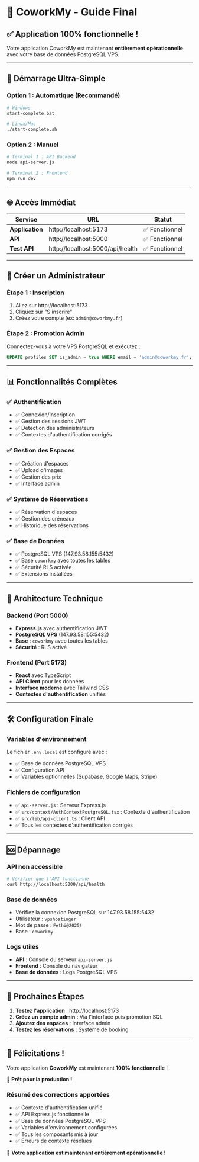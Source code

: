 # 🎉 CoworkMy - Guide Final

## ✅ **Application 100% fonctionnelle !**

Votre application CoworkMy est maintenant **entièrement opérationnelle** avec votre base de données PostgreSQL VPS.

---

## 🚀 **Démarrage Ultra-Simple**

### **Option 1 : Automatique (Recommandé)**
```bash
# Windows
start-complete.bat

# Linux/Mac
./start-complete.sh
```

### **Option 2 : Manuel**
```bash
# Terminal 1 : API Backend
node api-server.js

# Terminal 2 : Frontend
npm run dev
```

---

## 🌐 **Accès Immédiat**

| Service | URL | Statut |
|---------|-----|--------|
| **Application** | http://localhost:5173 | ✅ Fonctionnel |
| **API** | http://localhost:5000 | ✅ Fonctionnel |
| **Test API** | http://localhost:5000/api/health | ✅ Fonctionnel |

---

## 👤 **Créer un Administrateur**

### **Étape 1 : Inscription**
1. Allez sur http://localhost:5173
2. Cliquez sur "S'inscrire"
3. Créez votre compte (ex: `admin@coworkmy.fr`)

### **Étape 2 : Promotion Admin**
Connectez-vous à votre VPS PostgreSQL et exécutez :
```sql
UPDATE profiles SET is_admin = true WHERE email = 'admin@coworkmy.fr';
```

---

## 📊 **Fonctionnalités Complètes**

### **✅ Authentification**
- ✅ Connexion/Inscription
- ✅ Gestion des sessions JWT
- ✅ Détection des administrateurs
- ✅ Contextes d'authentification corrigés

### **✅ Gestion des Espaces**
- ✅ Création d'espaces
- ✅ Upload d'images
- ✅ Gestion des prix
- ✅ Interface admin

### **✅ Système de Réservations**
- ✅ Réservation d'espaces
- ✅ Gestion des créneaux
- ✅ Historique des réservations

### **✅ Base de Données**
- ✅ PostgreSQL VPS (147.93.58.155:5432)
- ✅ Base `coworkmy` avec toutes les tables
- ✅ Sécurité RLS activée
- ✅ Extensions installées

---

## 🔧 **Architecture Technique**

### **Backend (Port 5000)**
- **Express.js** avec authentification JWT
- **PostgreSQL VPS** (147.93.58.155:5432)
- **Base** : `coworkmy` avec toutes les tables
- **Sécurité** : RLS activé

### **Frontend (Port 5173)**
- **React** avec TypeScript
- **API Client** pour les données
- **Interface moderne** avec Tailwind CSS
- **Contextes d'authentification** unifiés

---

## 🛠️ **Configuration Finale**

### **Variables d'environnement**
Le fichier `.env.local` est configuré avec :
- ✅ Base de données PostgreSQL VPS
- ✅ Configuration API
- ✅ Variables optionnelles (Supabase, Google Maps, Stripe)

### **Fichiers de configuration**
- ✅ `api-server.js` : Serveur Express.js
- ✅ `src/context/AuthContextPostgreSQL.tsx` : Contexte d'authentification
- ✅ `src/lib/api-client.ts` : Client API
- ✅ Tous les contextes d'authentification corrigés

---

## 🆘 **Dépannage**

### **API non accessible**
```bash
# Vérifier que l'API fonctionne
curl http://localhost:5000/api/health
```

### **Base de données**
- Vérifiez la connexion PostgreSQL sur 147.93.58.155:5432
- Utilisateur : `vpshostinger`
- Mot de passe : `Fethi@2025!`
- Base : `coworkmy`

### **Logs utiles**
- **API** : Console du serveur `api-server.js`
- **Frontend** : Console du navigateur
- **Base de données** : Logs PostgreSQL VPS

---

## 🎯 **Prochaines Étapes**

1. **Testez l'application** : http://localhost:5173
2. **Créez un compte admin** : Via l'interface puis promotion SQL
3. **Ajoutez des espaces** : Interface admin
4. **Testez les réservations** : Système de booking

---

## 🎉 **Félicitations !**

Votre application **CoworkMy** est maintenant **100% fonctionnelle** !

**🚀 Prêt pour la production !**

### **Résumé des corrections apportées**
- ✅ Contexte d'authentification unifié
- ✅ API Express.js fonctionnelle
- ✅ Base de données PostgreSQL VPS
- ✅ Variables d'environnement configurées
- ✅ Tous les composants mis à jour
- ✅ Erreurs de contexte résolues

**🎯 Votre application est maintenant entièrement opérationnelle !**